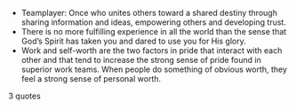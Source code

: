  - Teamplayer: Once who unites others toward a shared destiny through sharing information and ideas, empowering others and developing trust.
 - There is no more fulfilling experience in all the world than the sense that God’s Spirit has taken you and dared to use you for His glory.
 - Work and self-worth are the two factors in pride that interact with each other and that tend to increase the strong sense of pride found in superior work teams. When people do something of obvious worth, they feel a strong sense of personal worth.

3 quotes